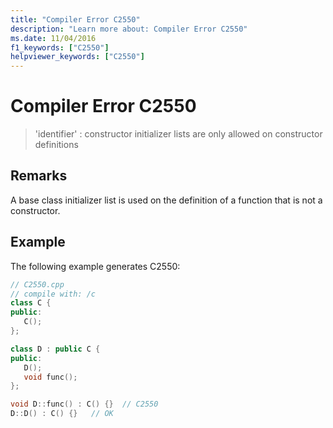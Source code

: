 ```yaml
---
title: "Compiler Error C2550"
description: "Learn more about: Compiler Error C2550"
ms.date: 11/04/2016
f1_keywords: ["C2550"]
helpviewer_keywords: ["C2550"]
---
```

# Compiler Error C2550

> 'identifier' : constructor initializer lists are only allowed on constructor definitions

## Remarks

A base class initializer list is used on the definition of a function that is not a constructor.

## Example

The following example generates C2550:

```cpp
// C2550.cpp
// compile with: /c
class C {
public:
   C();
};

class D : public C {
public:
   D();
   void func();
};

void D::func() : C() {}  // C2550
D::D() : C() {}   // OK
```
